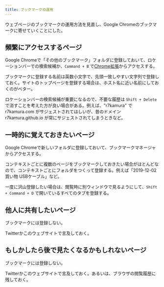 ```yaml
---
title: ブックマークの運用
---
```


ウェブページのブックマークの運用方法を見直し、Google Chromeのブックマークに寄せていくことにした。

## 頻繁にアクセスするページ

Google Chromeで「その他のブックマーク」フォルダに登録しておいて、ロケーションバーでの検索候補か、`Command + B` で[Chrome拡張][1]からアクセスする。

ブックマークに登録する名前は英数小文字で、先頭一致しやすい文字列で登録しておく。サイトのトップページを登録する場合は、ホスト名に近い名前にしておくのがベター。

ロケーションバーの検索候補が重要になるので、不要な履歴は `Shift + Delete` で消すことを考えた方が良い場合がある。例えば、"r7kamura" で r7kamura.com がサジェストされてほしいが、昔のドメイン  r7kamura.github.io が常にサジェストされてしまうときなど。

## 一時的に覚えておきたいページ

Google Chromeで新しいフォルダに登録しておいて、ブックマークマネージャからアクセスする。

コンテキストごとに複数のページをブックマークしておきたい場合がほとんどなので、コンテキストごとにフォルダをつくって登録する。例えば「2019-12-02 買い物 USBケーブル」など。

一度に沢山登録したい場合は、閲覧時に別ウィンドウで見るようにして、`Shift + Command + D` で開いているすべてのタブを登録する。

## 他人に共有したいページ

ブックマークには登録しない。

Twitterかこのウェブサイトで言及しておく。

## もしかしたら後で見たくなるかもしれないページ

ブックマークには登録しない。

Twitterかこのウェブサイトで言及しておく。あるいは、ブラウザの閲覧履歴に残しておく。

[1]: https://chrome.google.com/webstore/detail/holmes/gokficnebmomagijbakglkcmhdbchbhn
